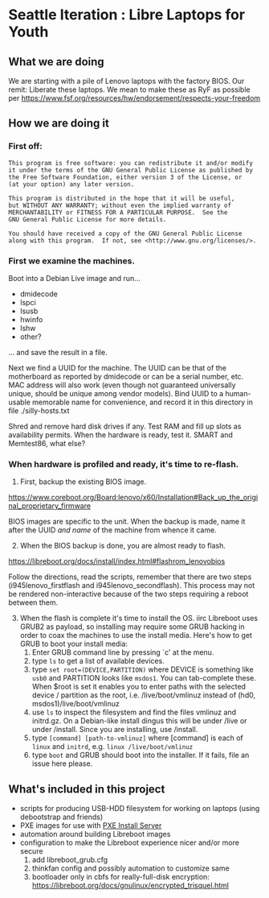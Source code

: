 #   Seattle Iteration : Libre Laptops for Youth
  
## What we are doing

  We are starting with a pile of Lenovo laptops with the factory BIOS. Our remit: Liberate these laptops.
  We mean to make these as RyF as possible per https://www.fsf.org/resources/hw/endorsement/respects-your-freedom

## How we are doing it

### First off:

    This program is free software: you can redistribute it and/or modify
    it under the terms of the GNU General Public License as published by
    the Free Software Foundation, either version 3 of the License, or
    (at your option) any later version.

    This program is distributed in the hope that it will be useful,
    but WITHOUT ANY WARRANTY; without even the implied warranty of
    MERCHANTABILITY or FITNESS FOR A PARTICULAR PURPOSE.  See the
    GNU General Public License for more details.

    You should have received a copy of the GNU General Public License
    along with this program.  If not, see <http://www.gnu.org/licenses/>.

 
  
### First we examine the machines. 

Boot into a Debian Live image and run...
  
  * dmidecode
  * lspci
  * lsusb
  * hwinfo
  * lshw
  * other?
  
  ... and save the result in a file.
  
  Next we find a UUID for the machine. The UUID can be that of the motherboard as reported by dmidecode or can be a serial number, etc.
  MAC address will also work (even though not guaranteed universally unique, should be unique among vendor models).
  Bind UUID to a human-usable memorable name for convenience, and record it in this directory in file ./silly-hosts.txt
  
  Shred and remove hard disk drives if any. Test RAM and fill up slots as availability permits.
  When the hardware is ready, test it. SMART and Memtest86, what else?
  
### When hardware is profiled and ready, it's time to re-flash.
  
1. First, backup the existing BIOS image.
	
  https://www.coreboot.org/Board:lenovo/x60/Installation#Back_up_the_original_proprietary_firmware
  
  BIOS images are specific to the unit. When the backup is made, name it after the UUID *and name* of the machine from whence it came.
  
2. When the BIOS backup is done, you are almost ready to flash. 
  
  https://libreboot.org/docs/install/index.html#flashrom_lenovobios
  
  Follow the directions, read the scripts, remember that there are two steps (i945lenovo_firstflash and i945lenovo_secondflash).
  This process may not be rendered non-interactive because of the two steps requiring a reboot between them.
  
3. When the flash is complete it's time to install the OS. iirc Libreboot uses GRUB2 as payload, so installing may require some GRUB hacking in order to coax the machines to use the install media.
   Here's how to get GRUB to boot your install media:
   1. Enter GRUB command line by pressing `c' at the menu.
   2. type `ls` to get a list of available devices.
   3. type `set root=(DEVICE,PARTITION)` where DEVICE is something like `usb0` and PARTITION looks like `msdos1`. You can tab-complete these. When $root is set it enables you to enter paths with the selected device / partition as the root, i.e. /live/boot/vmlinuz instead of (hd0, msdos1)/live/boot/vmlinuz
   4. use `ls` to inspect the filesystem and find the files vmlinuz and initrd.gz. On a Debian-like install dingus this will be under /live or under /install. Since you are installing, use /install.
   5. type `[command] [path-to-vmlinuz]` where [command] is each of `linux` and `initrd`, e.g. `linux /live/boot/vmlinuz`
   6. type `boot`  and GRUB should boot into the installer. If it fails, file an issue here please.
   
## What's included in this project
  
  * scripts for producing USB-HDD filesystem for working on laptops (using debootstrap and friends)
  * PXE images for use with [PXE Install Server](https://github.com/freegeek-seattle/install_pxeserver)
  * automation around building Libreboot images
  * configuration to make the Libreboot experience nicer and/or more secure
    1. add libreboot_grub.cfg
    2. thinkfan config and possibly automation to customize same
    3. bootloader only in cbfs for really-full-disk encryption: https://libreboot.org/docs/gnulinux/encrypted_trisquel.html

  
  
  
  
